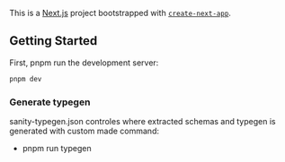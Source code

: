 This is a [Next.js](https://nextjs.org) project bootstrapped with [`create-next-app`](https://nextjs.org/docs/app/api-reference/cli/create-next-app).

## Getting Started

First, pnpm run the development server:

```bash
pnpm dev

```

### Generate typegen

sanity-typegen.json controles where extracted schemas and typegen is generated with custom made command:
 - pnpm run typegen
